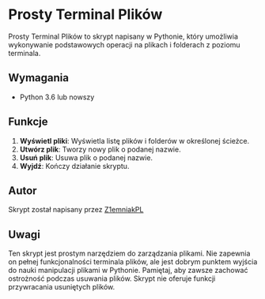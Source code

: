# Prosty Terminal Plików

Prosty Terminal Plików to skrypt napisany w Pythonie, który umożliwia wykonywanie podstawowych operacji na plikach i folderach z poziomu terminala.

## Wymagania

- Python 3.6 lub nowszy

## Funkcje

1. **Wyświetl pliki**: Wyświetla listę plików i folderów w określonej ścieżce.
2. **Utwórz plik**: Tworzy nowy plik o podanej nazwie.
3. **Usuń plik**: Usuwa plik o podanej nazwie.
4. **Wyjdź**: Kończy działanie skryptu.

## Autor

Skrypt został napisany przez [Z1emniakPL](https://github.com/Z1emniakPL/)

## Uwagi

Ten skrypt jest prostym narzędziem do zarządzania plikami. Nie zapewnia on pełnej funkcjonalności terminala plików, ale jest dobrym punktem wyjścia do nauki manipulacji plikami w Pythonie. Pamiętaj, aby zawsze zachować ostrożność podczas usuwania plików. Skrypt nie oferuje funkcji przywracania usuniętych plików.

